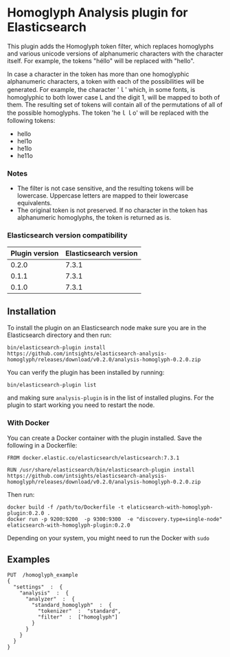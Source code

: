 # Homoglyph Analysis plugin for Elasticsearch

This plugin adds the Homoglyph token filter, which replaces homoglyphs and various unicode versions of alphanumeric characters with the character itself.
For example, the tokens "héllo" will be replaced with "hello".

In case a character in the token has more than one homoglyphic alphanumeric characters, a token with each of the possibilities will be generated.
For example, the character 'ｌ' which, in some fonts, is homoglyphic to both lower case L and the digit 1, will be mapped to both of them.
The resulting set of tokens will contain all of the permutations of all of the possible homoglyphs.
The token 'heｌｌo' will be replaced with the following tokens:
* hello
* hel1o
* he1lo
* he11o

### Notes
* The filter is not case sensitive, and the resulting tokens will be lowercase. Uppercase letters are mapped to their lowercase equivalents.
* The original token is not preserved. If no character in the token has alphanumeric homoglyphs, the token is returned as is.

### Elasticsearch version compatibility
| Plugin version   | Elasticsearch version |
|------------------|-----------------------|
| 0.2.0            | 7.3.1                 |
| 0.1.1            | 7.3.1                 |
| 0.1.0            | 7.3.1                 |

## Installation
To install the plugin on an Elasticsearch node make sure you are in the Elasticsearch directory and then run:
```
bin/elasticsearch-plugin install https://github.com/intsights/elasticsearch-analysis-homoglyph/releases/download/v0.2.0/analysis-homoglyph-0.2.0.zip
```

You can verify the plugin has been installed by running:
```
bin/elasticsearch-plugin list
```
and making sure `analysis-plugin` is in the list of installed plugins.
For the plugin to start working you need to restart the node.

### With Docker
You can create a Docker container with the plugin installed. 
Save the following in a Dockerfile:
```
FROM docker.elastic.co/elasticsearch/elasticsearch:7.3.1

RUN /usr/share/elasticsearch/bin/elasticsearch-plugin install https://github.com/intsights/elasticsearch-analysis-homoglyph/releases/download/v0.2.0/analysis-homoglyph-0.2.0.zip
```
Then run:
```
docker build -f /path/to/Dockerfile -t elaticsearch-with-homoglyph-plugin:0.2.0 .
docker run -p 9200:9200  -p 9300:9300  -e "discovery.type=single-node" elaticsearch-with-homoglyph-plugin:0.2.0
```
Depending on your system, you might need to run the Docker with `sudo`

## Examples
```
PUT  /homoglyph_example
{
  "settings"  :  {
    "analysis"  :  {
      "analyzer"  :  {
        "standard_homoglyph"  :  {
          "tokenizer"  :  "standard",
          "filter"  :  ["homoglyph"]
        }
      }
    }
  }
}
```

